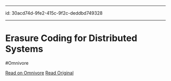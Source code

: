 
---
id: 30acd74d-9fe2-415c-9f2c-deddbd749328

---

# Erasure Coding for Distributed Systems
#Omnivore

[Read on Omnivore](https://omnivore.app/me/erasure-coding-for-distributed-systems-191b3da4af3)
[Read Original](https://transactional.blog/blog/2024-erasure-coding)

